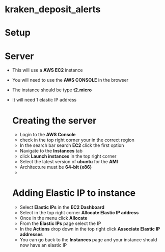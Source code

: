 # kraken_deposit_alerts

# Setup

# Server
- This will use a **AWS EC2** instance
- You will need to use the **AWS CONSOLE** in the browser
- The instance should be type **t2.micro**
- It will need 1 elastic IP address
  
  # Creating the server
  - Login to the **AWS Console**
  - check in the top right corner your in the correct region
  - In the search bar search **EC2** click the first option
  - Navigate to the **Instances** tab
  - click **Launch instances** in the top right corner
  - Select the latest version of **ubuntu** for the **AMI**
  - Architecture must be **64-bit (x86)**
  - 
  
  # Adding Elastic IP to instance
  - Select **Elastic IPs** in the **EC2 Dashboard**
  - Select in the top right corner **Allocate Elastic IP address**
  - Once in the menu click **Allocate**
  - From the **Elastic IPs** page select the IP
  - In the **Actions** drop down in the top right click **Associate Elastic IP addresses**
  - You can go back to the **Instances** page and your instance should now have an elastic IP

